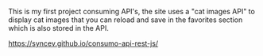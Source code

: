 This is my first project consuming API's, the site uses a "cat images API" to display cat images that you can reload and save in the favorites section which is also stored in the API.

https://syncev.github.io/consumo-api-rest-js/
